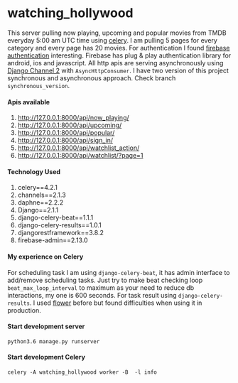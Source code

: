 # watching_hollywood

This server pulling now playing, upcoming and popular movies from TMDB everyday 5:00 am UTC time using [celery](http://celeryproject.org).
I am pulling 5 pages for every category and every page has 20 movies.
For authentication I found [firebase authentication](https://firebase.google.com/docs/auth/) interesting.
Firebase has plug & play authentication library for android, ios and javascript.
All http apis are serving asynchronously using [Django Channel 2](https://channels.readthedocs.io/en/latest/) with `AsyncHttpConsumer`.
I have two version of this project synchronous and asynchronous approach. Check branch `synchronous_version`.

#### Apis available
1. http://127.0.0.1:8000/api/now_playing/
2. http://127.0.0.1:8000/api/upcoming/
3. http://127.0.0.1:8000/api/popular/
4. http://127.0.0.1:8000/api/sign_in/
5. http://127.0.0.1:8000/api/watchlist_action/
6. http://127.0.0.1:8000/api/watchlist/?page=1

#### Technology Used
1. celery==4.2.1
2. channels==2.1.3
3. daphne==2.2.2
4. Django==2.1.1
5. django-celery-beat==1.1.1
6. django-celery-results==1.0.1
7. djangorestframework==3.8.2
8. firebase-admin==2.13.0

#### My experience on Celery
For scheduling task I am using `django-celery-beat`, it has admin interface to add/remove scheduling tasks. Just try to make beat checking loop `beat_max_loop_interval` to maximum as your need to reduce db interactions, my one is 600 seconds.
For task result using `django-celery-results`. I used [flower](https://flower.readthedocs.io/en/latest/) before but found difficulties when using it in production.

#### Start development server
```
python3.6 manage.py runserver
```

#### Start development Celery
```
celery -A watching_hollywood worker -B  -l info
```
